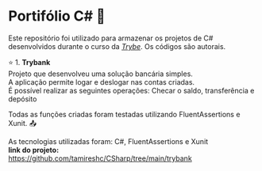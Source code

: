 # Portifólio C# :open_file_folder:

Este repositório foi utilizado para armazenar os projetos de C# desenvolvidos durante o curso da _[Trybe](https://www.betrybe.com/)_.
Os códigos são autorais.<br>

 :star:  1. **Trybank** <br>
Projeto que desenvolveu uma solução bancária simples.  <br>
A aplicação permite logar e deslogar nas contas criadas.<br>
É possível realizar as seguintes operações: Checar o saldo, transferência e depósito  <br>

Todas as funções criadas foram testadas utilizando FluentAssertions e Xunit. :outbox_tray: <br>

 As tecnologias utilizadas foram: C#, FluentAssertions e Xunit<br>
 **link do projeto:**<br>
https://github.com/tamireshc/CSharp/tree/main/trybank <br>
